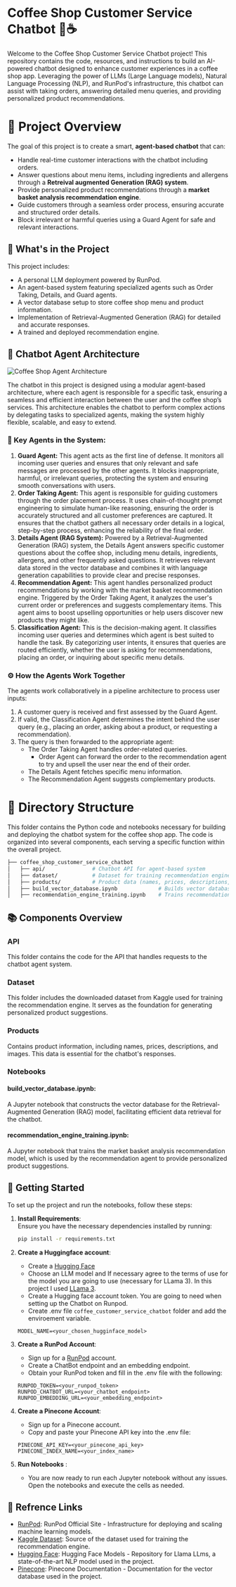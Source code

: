 
# Coffee Shop Customer Service Chatbot 🚀☕️

Welcome to the Coffee Shop Customer Service Chatbot project! This repository contains the code, resources, and instructions to build an AI-powered chatbot designed to enhance customer experiences in a coffee shop app. Leveraging the power of LLMs (Large Language models), Natural Language Processing (NLP), and RunPod's infrastructure, this chatbot can assist with taking orders, answering detailed menu queries, and providing personalized product recommendations.

# 🎯 Project Overview
The goal of this project is to create a smart, **agent-based chatbot** that can:
* Handle real-time customer interactions with the chatbot including orders.
* Answer questions about menu items, including ingredients and allergens through a **Retreival augmented Generation (RAG) system**.
* Provide personalized product recommendations through a **market basket analysis recommendation engine**.
* Guide customers through a seamless order process, ensuring accurate and structured order details.
* Block irrelevant or harmful queries using a Guard Agent for safe and relevant interactions.

## 🔧 What's in the Project
This project includes:  
* A personal LLM deployment powered by RunPod.  
* An agent-based system featuring specialized agents such as Order Taking, Details, and Guard agents.  
* A vector database setup to store coffee shop menu and product information.  
* Implementation of Retrieval-Augmented Generation (RAG) for detailed and accurate responses.  
* A trained and deployed recommendation engine. 

## 🧠 Chatbot Agent Architecture
![Coffee Shop Agent Architecture](images/chatbot_agent_architecture.jpg)

The chatbot in this project is designed using a modular agent-based architecture, where each agent is responsible for a specific task, ensuring a seamless and efficient interaction between the user and the coffee shop’s services. This architecture enables the chatbot to perform complex actions by delegating tasks to specialized agents, making the system highly flexible, scalable, and easy to extend.

### 🤖 Key Agents in the System:
1. **Guard Agent:**
This agent acts as the first line of defense. It monitors all incoming user queries and ensures that only relevant and safe messages are processed by the other agents. It blocks inappropriate, harmful, or irrelevant queries, protecting the system and ensuring smooth conversations with users.
2. **Order Taking Agent:**
This agent is responsible for guiding customers through the order placement process. It uses chain-of-thought prompt engineering to simulate human-like reasoning, ensuring the order is accurately structured and all customer preferences are captured. It ensures that the chatbot gathers all necessary order details in a logical, step-by-step process, enhancing the reliability of the final order.
3. **Details Agent (RAG System):**
Powered by a Retrieval-Augmented Generation (RAG) system, the Details Agent answers specific customer questions about the coffee shop, including menu details, ingredients, allergens, and other frequently asked questions. It retrieves relevant data stored in the vector database and combines it with language generation capabilities to provide clear and precise responses.
4. **Recommendation Agent:**
This agent handles personalized product recommendations by working with the market basket recommendation engine. Triggered by the Order Taking Agent, it analyzes the user's current order or preferences and suggests complementary items. This agent aims to boost upselling opportunities or help users discover new products they might like.
5. **Classification Agent:**
This is the decision-making agent. It classifies incoming user queries and determines which agent is best suited to handle the task. By categorizing user intents, it ensures that queries are routed efficiently, whether the user is asking for recommendations, placing an order, or inquiring about specific menu details.

### ⚙️ How the Agents Work Together
The agents work collaboratively in a pipeline architecture to process user inputs:

1. A customer query is received and first assessed by the Guard Agent.
2. If valid, the Classification Agent determines the intent behind the user query (e.g., placing an order, asking about a product, or requesting a recommendation).
3. The query is then forwarded to the appropriate agent:
    * The Order Taking Agent handles order-related queries.
        * Order Agent can forward the order to the recommendation agent to try and upsell the user near the end of their order.
    * The Details Agent fetches specific menu information.
    * The Recommendation Agent suggests complementary products.



# 📂 Directory Structure
This folder contains the Python code and notebooks necessary for building and deploying the chatbot system for the coffee shop app. The code is organized into several components, each serving a specific function within the overall project.

```bash
├── coffee_shop_customer_service_chatbot  
│   ├── api/               # Chatbot API for agent-based system
│   ├── dataset/           # Dataset for training recommendation engine    
│   ├── products/          # Product data (names, prices, descriptions, images)   
│   ├── build_vector_database.ipynb             # Builds vector database for RAG model      
│   ├── recommendation_engine_training.ipynb    # Trains recommendation engine 
```

## 📚 Components Overview
### API
This folder contains the code for the API that handles requests to the chatbot agent system.
### Dataset
This folder includes the downloaded dataset from Kaggle used for training the recommendation engine. It serves as the foundation for generating personalized product suggestions.
### Products
Contains product information, including names, prices, descriptions, and images. This data is essential for the chatbot's responses.
### Notebooks
#### build_vector_database.ipynb: 
A Jupyter notebook that constructs the vector database for the Retrieval-Augmented Generation (RAG) model, facilitating efficient data retrieval for the chatbot.
#### recommendation_engine_training.ipynb: 
A Jupyter notebook that trains the market basket analysis recommendation model, which is used by the recommendation agent to provide personalized product suggestions.


## 🚀 Getting Started
To set up the project and run the notebooks, follow these steps:

1. **Install Requirements**:  
   Ensure you have the necessary dependencies installed by running:

   ```bash
   pip install -r requirements.txt
    ```

2. **Create a Huggingface account**:
    * Create a [Hugging Face](https://huggingface.co)
    * Choose an LLM model and If necessary agree to the terms of use for the model you are going to use (necessary for LLama 3). In this project I used [LLama 3](https://huggingface.co/meta-llama/Llama-3.1-8B-Instruct).
    * Create a Hugging face account token. You are going to need when setting up the Chatbot on Runpod.
    * Create .env file `coffee_customer_service_chatbot` folder and add the enviroement variable.

    ```
    MODEL_NAME=<your_chosen_hugginface_model>
     ```

3. **Create a RunPod Account**:
    * Sign up for a [RunPod](https://runpod.io) account.
    * Create a ChatBot endpoint and an embedding endpoint.
    * Obtain your RunPod token and fill in the .env file with the following:

    ```
    RUNPOD_TOKEN=<your_runpod_token>
    RUNPOD_CHATBOT_URL=<your_chatbot_endpoint>
    RUNPOD_EMBEDDING_URL=<your_embedding_endpoint>
     ```

4. **Create a Pinecone Account**:
    * Sign up for a Pinecone account.
    * Copy and paste your Pinecone API key into the .env file:

    ```
    PINECONE_API_KEY=<your_pinecone_api_key>
    PINECONE_INDEX_NAME=<your_index_name>
    ```

5. **Run Notebooks** :
    * You are now ready to run each Jupyter notebook without any issues. Open the notebooks and execute the cells as needed.

## 🔗 Refrence Links
* [RunPod](https://www.runpod.io/): RunPod Official Site - Infrastructure for deploying and scaling machine learning models.
* [Kaggle Dataset](https://www.kaggle.com/datasets/ylchang/coffee-shop-sample-data-1113): Source of the dataset used for training the recommendation engine.
* [Hugging Face](https://huggingface.co/meta-llama/Llama-3.1-8B-Instruct): Hugging Face Models - Repository for Llama LLms, a state-of-the-art NLP model used in the project.
* [Pinecone](https://docs.pinecone.io/guides/get-started/quickstart): Pinecone Documentation - Documentation for the vector database used in the project.